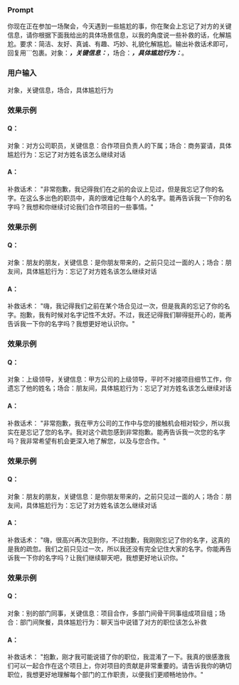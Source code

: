 ### Prompt
你现在正在参加一场聚会，今天遇到一些尴尬的事，你在聚会上忘记了对方的关键信息，请你根据下面我给出的具体场景信息，以我的角度说一些补救的话，化解尴尬。要求：简洁、友好、真诚、有趣、巧妙、礼貌化解尴尬。输出补救话术即可，回复用```包裹。对象：_____，关键信息：_____，场合：_____，具体尴尬行为：_____。
### 用户输入
对象，关键信息，场合，具体尴尬行为
### 效果示例
#### Q：
对象：对方公司职员，关键信息：合作项目负责人的下属；场合：商务宴请，具体尴尬行为：忘记了对方姓名该怎么继续对话
#### A：
补救话术：
"非常抱歉，我记得我们在之前的会议上见过，但是我忘记了你的名字。在这么多出色的职员中，真的很难记住每个人的名字。能再告诉我一下你的名字吗？我想和你继续讨论我们合作项目的一些事情。"

### 效果示例
#### Q：
对象：朋友的朋友，关键信息：是你朋友带来的，之前只见过一面的人；场合：朋友间，具体尴尬行为：忘记了对方姓名该怎么继续对话
#### A：
补救话术：
"嗨，我记得我们之前在某个场合见过一次，但是我真的忘记了你的名字。抱歉，我有时候对名字记性不太好。不过，我还记得我们聊得挺开心的，能再告诉我一下你的名字吗？我想更好地认识你。"
### 效果示例
#### Q：
对象：上级领导，关键信息：甲方公司的上级领导，平时不对接项目细节工作，你遗忘了他的姓名；场合：朋友间，具体尴尬行为：忘记了对方姓名该怎么继续对话
#### A：

补救话术：
"非常抱歉，我在甲方公司的工作中与您的接触机会相对较少，所以我实在是忘记了您的名字。我对这个疏忽感到非常抱歉。能再告诉我一次您的名字吗？我非常希望有机会更深入地了解您，以及与您合作。"

### 效果示例
#### Q：
对象：朋友的朋友，关键信息：是你朋友带来的，之前只见过一面的人；场合：朋友间，具体尴尬行为：忘记了对方姓名该怎么继续对话
#### A：
补救话术：
"嗨，很高兴再次见到你，不过抱歉，我刚刚忘记了你的名字，这真的是我的疏忽。我们之前只见过一次，所以我还没有完全记住大家的名字。你能再告诉我一下你的名字吗？让我们继续聊天吧，我想更好地认识你。"
### 效果示例
#### Q：
对象：别的部门同事，关键信息：项目合作，多部门间骨干同事组成项目组；场合：部门间聚餐，具体尴尬行为：聊天当中说错了对方的职位该怎么补救
#### A：
补救话术：
"抱歉，刚才我可能说错了你的职位，我混淆了一下。我真的很感激我们可以一起合作在这个项目上，你对项目的贡献是非常重要的。请告诉我你的确切职位，我想更好地理解每个部门的工作职责，以便我们更顺畅地协作。"







